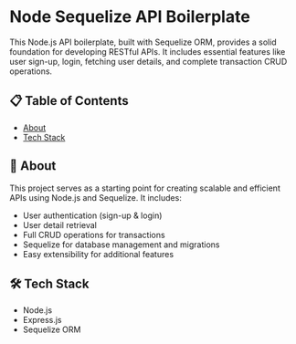 # Node Sequelize API Boilerplate

This Node.js API boilerplate, built with Sequelize ORM, provides a solid foundation for developing RESTful APIs. It includes essential features like user sign-up, login, fetching user details, and complete transaction CRUD operations.

## 📋 Table of Contents

- [About](#user-content-beginner-about)
- [Tech Stack](#user-content-️-tech-stack)

##  :beginner: About

This project serves as a starting point for creating scalable and efficient APIs using Node.js and Sequelize. It includes:

- User authentication (sign-up & login)
- User detail retrieval
- Full CRUD operations for transactions
- Sequelize for database management and migrations
- Easy extensibility for additional features

## 🛠️ Tech Stack

- Node.js
- Express.js
- Sequelize ORM